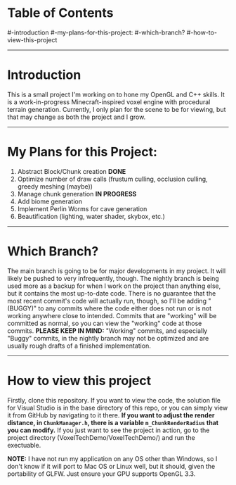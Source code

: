 # Table of Contents
#-introduction
#-my-plans-for-this-project:
#-which-branch?
#-how-to-view-this-project

---

# Introduction
This is a small project I'm working on to hone my OpenGL and C++ skills. It is a work-in-progress Minecraft-inspired voxel engine with procedural terrain generation. Currently, I only plan for the scene to be for viewing, but that may change as both the project and I grow.

---

# My Plans for this Project:
1. Abstract Block/Chunk creation    __DONE__
2. Optimize number of draw calls (frustum culling, occlusion culling, greedy meshing (maybe))
3. Manage chunk generation    __IN PROGRESS__
4. Add biome generation
5. Implement Perlin Worms for cave generation
6. Beautification (lighting, water shader, skybox, etc.)

---

# Which Branch?
The main branch is going to be for major developments in my project. It will likely be pushed to very infrequently, though.
The nightly branch is being used more as a backup for when I work on the project than anything else, but it contains the most up-to-date code. There is no guarantee that the most recent commit's code will actually run, though, so I'll be adding "(BUGGY)" to any commits where the code either does not run or is not working anywhere close to intended. Commits that are "working" will be committed as normal, so you can view the "working" code at those commits.
__PLEASE KEEP IN MIND:__ "Working" commits, and especially "Buggy" commits, in the nightly branch may not be optimized and are usually rough drafts of a finished implementation.

---

# How to view this project
Firstly, clone this repository.
If you want to view the code, the solution file for Visual Studio is in the base directory of this repo, or you can simply view it from GitHub by navigating to it there. __If you want to adjust the render distance, in `ChunkManager.h`, there is a variable `m_ChunkRenderRadius` that you can modify.__
If you just want to see the project in action, go to the project directory (VoxelTechDemo/VoxelTechDemo/) and run the exectuable.

__NOTE:__ I have not run my application on any OS other than Windows, so I don't know if it will port to Mac OS or Linux well, but it should, given the portability of GLFW. Just ensure your GPU supports OpenGL 3.3.